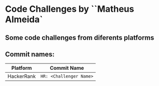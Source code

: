 # Code Challenges by ``Matheus Almeida`

## Some code challenges from diferents platforms

## Commit names:

| Platform   | Commit Name             |
| ---------- | ----------------------- |
| HackerRank | `HR: <Challenger Name>` |
